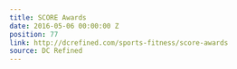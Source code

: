 ```yaml
---
title: SCORE Awards
date: 2016-05-06 00:00:00 Z
position: 77
link: http://dcrefined.com/sports-fitness/score-awards
source: DC Refined
---
```


